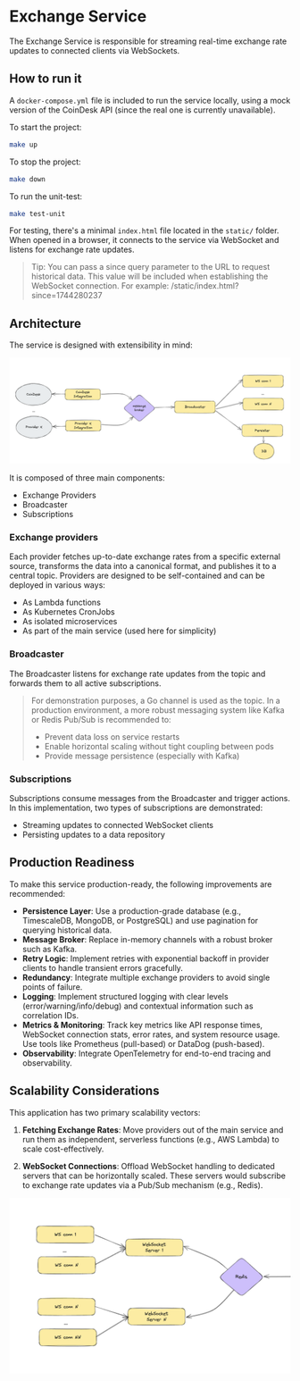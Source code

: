 
# Exchange Service

The Exchange Service is responsible for streaming real-time exchange rate updates to connected clients via WebSockets.

## How to run it

A `docker-compose.yml` file is included to run the service locally, using a mock version of the CoinDesk API (since the real one is currently unavailable).

To start the project:
```bash
make up
```

To stop the project:
```bash
make down
```

To run the unit-test:
```bash
make test-unit
```

For testing, there's a minimal `index.html` file located in the `static/` folder. When opened in a browser, it connects to the service via WebSocket and listens for exchange rate updates.

> Tip: You can pass a since query parameter to the URL to request historical data. This value will be included when establishing the WebSocket connection. For example:
> /static/index.html?since=1744280237

## Architecture

The service is designed with extensibility in mind:

![Architecture diagram](docs/architecture.png)


It is composed of three main components:

- Exchange Providers
- Broadcaster
- Subscriptions

### Exchange providers

Each provider fetches up-to-date exchange rates from a specific external source, transforms the data into a canonical format, and publishes it to a central topic. Providers are designed to be self-contained and can be deployed in various ways:

- As Lambda functions
- As Kubernetes CronJobs
- As isolated microservices
- As part of the main service (used here for simplicity)

### Broadcaster

The Broadcaster listens for exchange rate updates from the topic and forwards them to all active subscriptions.

> For demonstration purposes, a Go channel is used as the topic. In a production environment, a more robust messaging system like Kafka or Redis Pub/Sub is recommended to:
> - Prevent data loss on service restarts
> - Enable horizontal scaling without tight coupling between pods
> - Provide message persistence (especially with Kafka)

### Subscriptions

Subscriptions consume messages from the Broadcaster and trigger actions. In this implementation, two types of subscriptions are demonstrated:

- Streaming updates to connected WebSocket clients
- Persisting updates to a data repository

## Production Readiness

To make this service production-ready, the following improvements are recommended:

- **Persistence Layer**: Use a production-grade database (e.g., TimescaleDB, MongoDB, or PostgreSQL) and use pagination for querying historical data.
- **Message Broker**: Replace in-memory channels with a robust broker such as Kafka.
- **Retry Logic**: Implement retries with exponential backoff in provider clients to handle transient errors gracefully.
- **Redundancy**: Integrate multiple exchange providers to avoid single points of failure.
- **Logging**: Implement structured logging with clear levels (error/warning/info/debug) and contextual information such as correlation IDs.
- **Metrics & Monitoring**: Track key metrics like API response times, WebSocket connection stats, error rates, and system resource usage. Use tools like Prometheus (pull-based) or DataDog (push-based).
- **Observability**: Integrate OpenTelemetry for end-to-end tracing and observability.

  
## Scalability Considerations

This application has two primary scalability vectors:

1. **Fetching Exchange Rates**: Move providers out of the main service and run them as independent, serverless functions (e.g., AWS Lambda) to scale cost-effectively.

2. **WebSocket Connections**: Offload WebSocket handling to dedicated servers that can be horizontally scaled. These servers would subscribe to exchange rate updates via a Pub/Sub mechanism (e.g., Redis).

![ScalingWebSockers](docs/websocket_scaling.png)